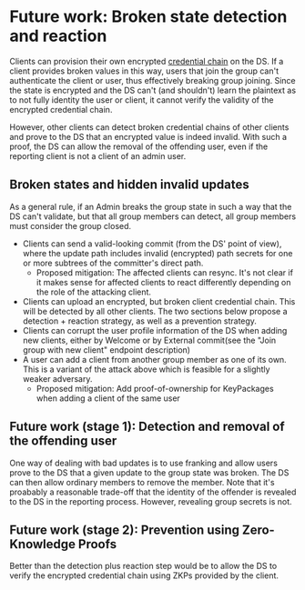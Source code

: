 # Future work: Broken state detection and reaction

Clients can provision their own encrypted [credential chain](../authentication_service/credentials.md#intermediate-client-credentials) on the DS. If a client provides broken values in this way, users that join the group can't authenticate the client or user, thus effectively breaking group joining. Since the state is encrypted and the DS can't (and shouldn't) learn the plaintext as to not fully identity the user or client, it cannot verify the validity of the encrypted credential chain.

However, other clients can detect broken credential chains of other clients and prove to the DS that an encrypted value is indeed invalid. With such a proof, the DS can allow the removal of the offending user, even if the reporting client is not a client of an admin user.

## Broken states and hidden invalid updates

As a general rule, if an Admin breaks the group state in such a way that the DS can't validate, but that all group members can detect, all group members must consider the group closed.

* Clients can send a valid-looking commit (from the DS' point of view), where
  the update path includes invalid (encrypted) path secrets for one or more
  subtrees of the committer's direct path.
  * Proposed mitigation: The affected clients can resync. It's not clear if it
    makes sense for affected clients to react differently depending on the role
    of the attacking client.
* Clients can upload an encrypted, but broken client credential chain. This will
  be detected by all other clients. The two sections below propose a detection +
  reaction strategy, as well as a prevention strategy.
* Clients can corrupt the user profile information of the DS when adding new
  clients, either by Welcome or by External commit(see the "Join group with new
  client" endpoint description)
* A user can add a client from another group member as one of its own. This is a
  variant of the attack above which is feasible for a slightly weaker adversary.
  * Proposed mitigation: Add proof-of-ownership for KeyPackages when adding a
    client of the same user

## Future work (stage 1): Detection and removal of the offending user

One way of dealing with bad updates is to use franking and allow users prove to the DS that a given update to the group state was broken. The DS can then allow ordinary members to remove the member. Note that it's proabably a reasonable trade-off that the identity of the offender is revealed to the DS in the reporting process. However, revealing group secrets is not.

## Future work (stage 2): Prevention using Zero-Knowledge Proofs

Better than the detection plus reaction step would be to allow the DS to verify the encrypted credential chain using ZKPs provided by the client.
